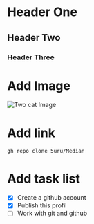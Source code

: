 # Header One

## Header Two

### Header Three

# Add Image

![Two cat Image](https://www.boredpanda.com/blog/wp-content/uploads/2018/04/5acb63d83493f__700-png.jpg)

# Add link

```
gh repo clone 5uru/Median
```

# Add task list

- [x] Create a github account
- [x] Publish this profil
- [ ] Work with git and github
